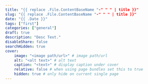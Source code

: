 ```yaml
---
title: "{{ replace .File.ContentBaseName "-" " " | title }}"
slug: "{{ replace .File.ContentBaseName "-" " " | title }}"
date: "{{ .Date }}"
tags: ["first"]
categories: ["general"]
draft: true
description: "Desc Text."
disableShare: false
searchHidden: true
cover:
    image: "<image path/url>" # image path/url
    alt: "<alt text>" # alt text
    caption: "<text>" # display caption under cover
    relative: false # when using page bundles set this to true
    hidden: true # only hide on current single page
---
```

